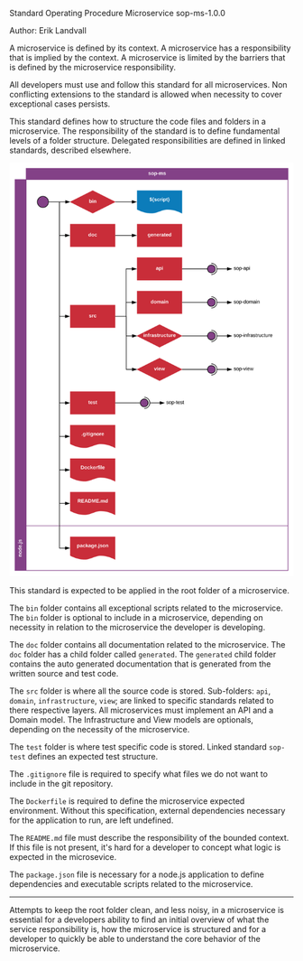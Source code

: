 Standard Operating Procedure
Microservice
sop-ms-1.0.0

Author: Erik Landvall

A microservice is defined by its context. A microservice has a responsibility that is implied by the context. A microservice is limited by the barriers that is defined by the microservice responsibility.

All developers must use and follow this standard for all microservices. Non conflicting extensions to the standard is allowed when necessity to cover exceptional cases persists.

This standard defines how to structure the code files and folders in a microservice. The responsibility of the standard is to define fundamental levels of a folder structure. Delegated responsibilities are defined in linked standards, described elsewhere.

![Microservice diagram](diagram/sop-ms.svg)

This standard is expected to be applied in the root folder of a microservice.

The `bin` folder contains all exceptional scripts related to the microservice. The `bin` folder is optional to include in a microservice, depending on necessity in relation to the microservice the developer is developing.

The `doc` folder contains all documentation related to the microservice. The `doc` folder has a child folder called `generated`. The `generated` child folder contains the auto generated documentation that is generated from the written source and test code.

The `src` folder is where all the source code is stored. Sub-folders: `api`, `domain`, `infrastructure`, `view`; are linked to specific standards related to there respective layers. All microservices must implement an API and a Domain model. The Infrastructure and View models are optionals, depending on the necessity of the microservice.

The `test` folder is where test specific code is stored. Linked standard `sop-test` defines an expected test structure.

The `.gitignore` file is required to specify what files we do not want to include in the git repository.

The `Dockerfile` is required to define the microservice expected environment. Without this specification, external dependencies necessary for the application to run, are left undefined.

The `README.md` file must describe the responsibility of the bounded context. If this file is not present, it's hard for a developer to concept what logic is expected in the microsevice.

The `package.json` file is necessary for a node.js application to define dependencies and executable scripts related to the microservice.

---

Attempts to keep the root folder clean, and less noisy, in a microservice is essential for a developers ability to find an initial overview of what the service responsibility is, how the microservice is structured and for a developer to quickly be able to understand the core behavior of the microservice.
